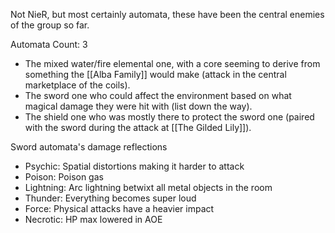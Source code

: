 Not NieR, but most certainly automata, these have been the central enemies of the group so far.

Automata Count: 3
- The mixed water/fire elemental one, with a core seeming to derive from something the [[Alba Family]] would make (attack in the central marketplace of the coils).
- The sword one who could affect the environment based on what magical damage they were hit with (list down the way).
- The shield one who was mostly there to protect the sword one (paired with the sword during the attack at [[The Gilded Lily]]).


Sword automata's damage reflections
- Psychic: Spatial distortions making it harder to attack
- Poison: Poison gas
- Lightning: Arc lightning betwixt all metal objects in the room
- Thunder: Everything becomes super loud
- Force: Physical attacks have a heavier impact
- Necrotic: HP max lowered in AOE